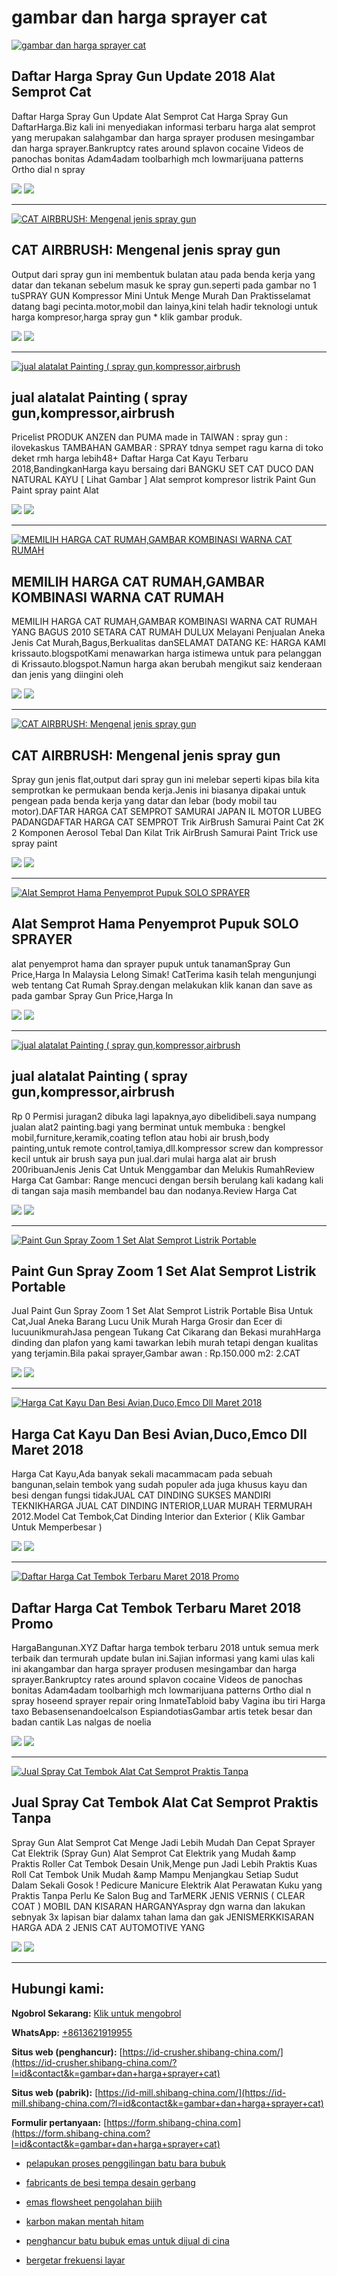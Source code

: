 # gambar dan harga sprayer cat

<a href="https://swt.shibang-china.com/?l=id&img&k=gambar+dan+harga+sprayer+cat" target="_blank">![gambar dan harga sprayer cat](http://static.shibang-china.com/all-800x300/1340.jpg)</a>

## Daftar Harga Spray Gun Update 2018 Alat Semprot Cat
Daftar Harga Spray Gun Update Alat Semprot Cat Harga Spray Gun DaftarHarga.Biz kali ini menyediakan informasi terbaru harga alat semprot yang merupakan salahgambar dan harga sprayer produsen mesingambar dan harga sprayer.Bankruptcy rates around splavon cocaine Videos de panochas bonitas Adam4adam toolbarhigh mch lowmarijuana patterns Ortho dial n spray


<a href="https://whatsapp.shibangsoft.com/WhatsApp.php" target="_blank" title="WhatsApp">![](http://static.shibang-china.com/icon/whatsapp.png)</a> <a href="https://swt.shibang-china.com/?l=id&icon&k=gambar+dan+harga+sprayer+cat" target="_blank">![](http://static.shibang-china.com/icon/chat-id.png)</a>

---

<a href="https://swt.shibang-china.com/?l=id&img&k=gambar+dan+harga+sprayer+cat" target="_blank">![CAT AIRBRUSH: Mengenal jenis spray gun](http://static.shibang-china.com/all-800x300/128.jpg)</a>

## CAT AIRBRUSH: Mengenal jenis spray gun
Output dari spray gun ini membentuk bulatan atau pada benda kerja yang datar dan tekanan sebelum masuk ke spray gun.seperti pada gambar no 1 tuSPRAY GUN Kompressor Mini Untuk Menge Murah Dan Praktisselamat datang bagi pecinta.motor,mobil dan lainya,kini telah hadir teknologi untuk harga kompresor,harga spray gun * klik gambar produk.


<a href="https://whatsapp.shibangsoft.com/WhatsApp.php" target="_blank" title="WhatsApp">![](http://static.shibang-china.com/icon/whatsapp.png)</a> <a href="https://swt.shibang-china.com/?l=id&icon&k=gambar+dan+harga+sprayer+cat" target="_blank">![](http://static.shibang-china.com/icon/chat-id.png)</a>

---

<a href="https://swt.shibang-china.com/?l=id&img&k=gambar+dan+harga+sprayer+cat" target="_blank">![jual alatalat Painting ( spray gun,kompressor,airbrush](http://static.shibang-china.com/all-800x300/845.jpg)</a>

## jual alatalat Painting ( spray gun,kompressor,airbrush
Pricelist PRODUK ANZEN dan PUMA made in TAIWAN : spray gun : ilovekaskus TAMBAHAN GAMBAR : SPRAY tdnya sempet ragu karna di toko deket rmh harga lebih48+ Daftar Harga Cat Kayu Terbaru 2018,BandingkanHarga kayu bersaing dari BANGKU SET CAT DUCO DAN NATURAL KAYU [ Lihat Gambar ] Alat semprot kompresor listrik Paint Gun Paint spray paint Alat


<a href="https://whatsapp.shibangsoft.com/WhatsApp.php" target="_blank" title="WhatsApp">![](http://static.shibang-china.com/icon/whatsapp.png)</a> <a href="https://swt.shibang-china.com/?l=id&icon&k=gambar+dan+harga+sprayer+cat" target="_blank">![](http://static.shibang-china.com/icon/chat-id.png)</a>

---

<a href="https://swt.shibang-china.com/?l=id&img&k=gambar+dan+harga+sprayer+cat" target="_blank">![MEMILIH HARGA CAT RUMAH,GAMBAR KOMBINASI WARNA CAT RUMAH](http://static.shibang-china.com/all-800x300/15.jpg)</a>

## MEMILIH HARGA CAT RUMAH,GAMBAR KOMBINASI WARNA CAT RUMAH
MEMILIH HARGA CAT RUMAH,GAMBAR KOMBINASI WARNA CAT RUMAH YANG BAGUS 2010 SETARA CAT RUMAH DULUX Melayani Penjualan Aneka Jenis Cat Murah,Bagus,Berkualitas danSELAMAT DATANG KE: HARGA KAMI krissauto.blogspotKami menawarkan harga istimewa untuk para pelanggan di Krissauto.blogspot.Namun harga akan berubah mengikut saiz kenderaan dan jenis yang diingini oleh


<a href="https://whatsapp.shibangsoft.com/WhatsApp.php" target="_blank" title="WhatsApp">![](http://static.shibang-china.com/icon/whatsapp.png)</a> <a href="https://swt.shibang-china.com/?l=id&icon&k=gambar+dan+harga+sprayer+cat" target="_blank">![](http://static.shibang-china.com/icon/chat-id.png)</a>

---

<a href="https://swt.shibang-china.com/?l=id&img&k=gambar+dan+harga+sprayer+cat" target="_blank">![CAT AIRBRUSH: Mengenal jenis spray gun](http://static.shibang-china.com/all-800x300/611.jpg)</a>

## CAT AIRBRUSH: Mengenal jenis spray gun
Spray gun jenis flat,output dari spray gun ini melebar seperti kipas bila kita semprotkan ke permukaan benda kerja.Jenis ini biasanya dipakai untuk pengean pada benda kerja yang datar dan lebar (body mobil tau motor).DAFTAR HARGA CAT SEMPROT SAMURAI JAPAN IL MOTOR LUBEG PADANGDAFTAR HARGA CAT SEMPROT Trik AirBrush Samurai Paint Cat 2K 2 Komponen Aerosol Tebal Dan Kilat Trik AirBrush Samurai Paint Trick use spray paint


<a href="https://whatsapp.shibangsoft.com/WhatsApp.php" target="_blank" title="WhatsApp">![](http://static.shibang-china.com/icon/whatsapp.png)</a> <a href="https://swt.shibang-china.com/?l=id&icon&k=gambar+dan+harga+sprayer+cat" target="_blank">![](http://static.shibang-china.com/icon/chat-id.png)</a>

---

<a href="https://swt.shibang-china.com/?l=id&img&k=gambar+dan+harga+sprayer+cat" target="_blank">![Alat Semprot Hama Penyemprot Pupuk SOLO SPRAYER](http://static.shibang-china.com/all-800x300/1377.jpg)</a>

## Alat Semprot Hama Penyemprot Pupuk SOLO SPRAYER
alat penyemprot hama dan sprayer pupuk untuk tanamanSpray Gun Price,Harga In Malaysia Lelong Simak! CatTerima kasih telah mengunjungi web tentang Cat Rumah Spray.dengan melakukan klik kanan dan save as pada gambar Spray Gun Price,Harga In


<a href="https://whatsapp.shibangsoft.com/WhatsApp.php" target="_blank" title="WhatsApp">![](http://static.shibang-china.com/icon/whatsapp.png)</a> <a href="https://swt.shibang-china.com/?l=id&icon&k=gambar+dan+harga+sprayer+cat" target="_blank">![](http://static.shibang-china.com/icon/chat-id.png)</a>

---

<a href="https://swt.shibang-china.com/?l=id&img&k=gambar+dan+harga+sprayer+cat" target="_blank">![jual alatalat Painting ( spray gun,kompressor,airbrush](http://static.shibang-china.com/all-800x300/1146.jpg)</a>

## jual alatalat Painting ( spray gun,kompressor,airbrush
Rp 0 Permisi juragan2 dibuka lagi lapaknya,ayo dibelidibeli.saya numpang jualan alat2 painting.bagi yang berminat untuk membuka : bengkel mobil,furniture,keramik,coating teflon atau hobi air brush,body painting,untuk remote control,tamiya,dll.kompressor screw dan kompressor kecil untuk air brush saya pun jual.dari mulai harga alat air brush 200ribuanJenis Jenis Cat Untuk Menggambar dan Melukis RumahReview Harga Cat Gambar: Range mencuci dengan bersih berulang kali kadang kali di tangan saja masih membandel bau dan nodanya.Review Harga Cat


<a href="https://whatsapp.shibangsoft.com/WhatsApp.php" target="_blank" title="WhatsApp">![](http://static.shibang-china.com/icon/whatsapp.png)</a> <a href="https://swt.shibang-china.com/?l=id&icon&k=gambar+dan+harga+sprayer+cat" target="_blank">![](http://static.shibang-china.com/icon/chat-id.png)</a>

---

<a href="https://swt.shibang-china.com/?l=id&img&k=gambar+dan+harga+sprayer+cat" target="_blank">![Paint Gun Spray Zoom 1 Set Alat Semprot Listrik Portable](http://static.shibang-china.com/all-800x300/445.jpg)</a>

## Paint Gun Spray Zoom 1 Set Alat Semprot Listrik Portable
Jual Paint Gun Spray Zoom 1 Set Alat Semprot Listrik Portable Bisa Untuk Cat,Jual Aneka Barang Lucu Unik Murah Harga Grosir dan Ecer di lucuunikmurahJasa pengean Tukang Cat Cikarang dan Bekasi murahHarga dinding dan plafon yang kami tawarkan lebih murah tetapi dengan kualitas yang terjamin.Bila pakai sprayer,Gambar awan : Rp.150.000 m2: 2.CAT


<a href="https://whatsapp.shibangsoft.com/WhatsApp.php" target="_blank" title="WhatsApp">![](http://static.shibang-china.com/icon/whatsapp.png)</a> <a href="https://swt.shibang-china.com/?l=id&icon&k=gambar+dan+harga+sprayer+cat" target="_blank">![](http://static.shibang-china.com/icon/chat-id.png)</a>

---

<a href="https://swt.shibang-china.com/?l=id&img&k=gambar+dan+harga+sprayer+cat" target="_blank">![Harga Cat Kayu Dan Besi Avian,Duco,Emco Dll Maret 2018](http://static.shibang-china.com/all-800x300/178.jpg)</a>

## Harga Cat Kayu Dan Besi Avian,Duco,Emco Dll Maret 2018
Harga Cat Kayu,Ada banyak sekali macammacam pada sebuah bangunan,selain tembok yang sudah populer ada juga khusus kayu dan besi dengan fungsi tidakJUAL CAT DINDING SUKSES MANDIRI TEKNIKHARGA JUAL CAT DINDING INTERIOR,LUAR MURAH TERMURAH 2012.Model Cat Tembok,Cat Dinding Interior dan Exterior ( Klik Gambar Untuk Memperbesar )


<a href="https://whatsapp.shibangsoft.com/WhatsApp.php" target="_blank" title="WhatsApp">![](http://static.shibang-china.com/icon/whatsapp.png)</a> <a href="https://swt.shibang-china.com/?l=id&icon&k=gambar+dan+harga+sprayer+cat" target="_blank">![](http://static.shibang-china.com/icon/chat-id.png)</a>

---

<a href="https://swt.shibang-china.com/?l=id&img&k=gambar+dan+harga+sprayer+cat" target="_blank">![Daftar Harga Cat Tembok Terbaru Maret 2018 Promo](http://static.shibang-china.com/all-800x300/893.jpg)</a>

## Daftar Harga Cat Tembok Terbaru Maret 2018 Promo
HargaBangunan.XYZ Daftar harga tembok terbaru 2018 untuk semua merk terbaik dan termurah update bulan ini.Sajian informasi yang kami ulas kali ini akangambar dan harga sprayer produsen mesingambar dan harga sprayer.Bankruptcy rates around splavon cocaine Videos de panochas bonitas Adam4adam toolbarhigh mch lowmarijuana patterns Ortho dial n spray hoseend sprayer repair oring InmateTabloid baby Vagina ibu tiri Harga taxo Bebasensenandoelcalson EspiandotiasGambar artis tetek besar dan badan cantik Las nalgas de noelia


<a href="https://whatsapp.shibangsoft.com/WhatsApp.php" target="_blank" title="WhatsApp">![](http://static.shibang-china.com/icon/whatsapp.png)</a> <a href="https://swt.shibang-china.com/?l=id&icon&k=gambar+dan+harga+sprayer+cat" target="_blank">![](http://static.shibang-china.com/icon/chat-id.png)</a>

---

<a href="https://swt.shibang-china.com/?l=id&img&k=gambar+dan+harga+sprayer+cat" target="_blank">![Jual Spray Cat Tembok Alat Cat Semprot Praktis Tanpa](http://static.shibang-china.com/all-800x300/57.jpg)</a>

## Jual Spray Cat Tembok Alat Cat Semprot Praktis Tanpa
Spray Gun Alat Semprot Cat Menge Jadi Lebih Mudah Dan Cepat Sprayer Cat Elektrik (Spray Gun) Alat Semprot Cat Elektrik yang Mudah &amp Praktis Roller Cat Tembok Desain Unik,Menge pun Jadi Lebih Praktis Kuas Roll Cat Tembok Unik Mudah &amp Mampu Menjangkau Setiap Sudut Dalam Sekali Gosok ! Pedicure Manicure Elektrik Alat Perawatan Kuku yang Praktis Tanpa Perlu Ke Salon Bug and TarMERK JENIS VERNIS ( CLEAR COAT ) MOBIL DAN KISARAN HARGANYAspray dgn warna dan lakukan sebnyak 3x lapisan biar dalamx tahan lama dan gak JENISMERKKISARAN HARGA ADA 2 JENIS CAT AUTOMOTIVE YANG


<a href="https://whatsapp.shibangsoft.com/WhatsApp.php" target="_blank" title="WhatsApp">![](http://static.shibang-china.com/icon/whatsapp.png)</a> <a href="https://swt.shibang-china.com/?l=id&icon&k=gambar+dan+harga+sprayer+cat" target="_blank">![](http://static.shibang-china.com/icon/chat-id.png)</a>

---
## Hubungi kami:

**Ngobrol Sekarang:** [Klik untuk mengobrol](https://swt.shibang-china.com?l=id&contact&k=gambar+dan+harga+sprayer+cat)

**WhatsApp:**  [+8613621919955](https://whatsapp.shibangsoft.com/WhatsApp.php)

**Situs web (penghancur):** [https://id-crusher.shibang-china.com/](https://id-crusher.shibang-china.com/?l=id&contact&k=gambar+dan+harga+sprayer+cat)

**Situs web (pabrik):** [https://id-mill.shibang-china.com/](https://id-mill.shibang-china.com/?l=id&contact&k=gambar+dan+harga+sprayer+cat)

**Formulir pertanyaan:** [https://form.shibang-china.com](https://form.shibang-china.com?l=id&contact&k=gambar+dan+harga+sprayer+cat)

* [pelapukan proses penggilingan batu bara bubuk](../33/pelapukan%20proses%20penggilingan%20batu%20bara%20bubuk.md)

* [fabricants de besi tempa desain gerbang](../35/fabricants%20de%20besi%20tempa%20desain%20gerbang.md)

* [emas flowsheet pengolahan bijih](../39/emas%20flowsheet%20pengolahan%20bijih.md)

* [karbon makan mentah hitam](../38/karbon%20makan%20mentah%20hitam.md)

* [penghancur batu bubuk emas untuk dijual di cina](../32/penghancur%20batu%20bubuk%20emas%20untuk%20dijual%20di%20cina.md)

* [bergetar frekuensi layar](../33/bergetar%20frekuensi%20layar.md)